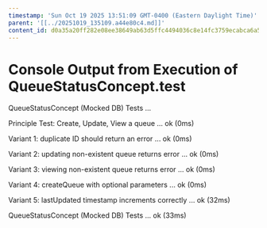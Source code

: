 ```yaml
---
timestamp: 'Sun Oct 19 2025 13:51:09 GMT-0400 (Eastern Daylight Time)'
parent: '[[../20251019_135109.a44e80c4.md]]'
content_id: d0a35a20ff282e08ee38649ab63d5ffc4494036c8e14fc3759ecabca6a524275
---
```


# Console Output from Execution of QueueStatusConcept.test

QueueStatusConcept (Mocked DB) Tests ...

Principle Test: Create, Update, View a queue ... ok (0ms)

Variant 1: duplicate ID should return an error ... ok (0ms)

Variant 2: updating non-existent queue returns error ... ok (0ms)

Variant 3: viewing non-existent queue returns error ... ok (0ms)

Variant 4: createQueue with optional parameters ... ok (0ms)

Variant 5: lastUpdated timestamp increments correctly ... ok (32ms)

QueueStatusConcept (Mocked DB) Tests ... ok (33ms)
